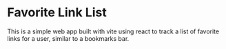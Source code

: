 # Favorite Link List

This is a simple web app built with vite using react to track a list of favorite links for a user, similar to a bookmarks bar.